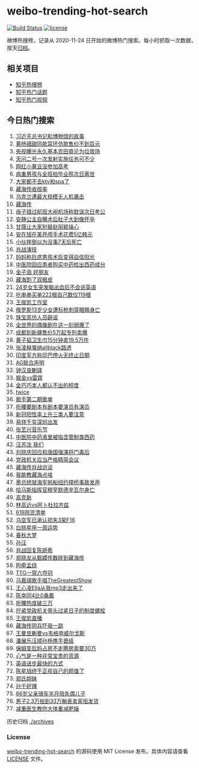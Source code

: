 # weibo-trending-hot-search

[![Build Status](https://github.com/justjavac/weibo-trending-hot-search/workflows/ci/badge.svg?branch=master)](https://github.com/justjavac/weibo-trending-hot-search/actions)
[![license](https://img.shields.io/github/license/justjavac/weibo-trending-hot-search)](https://github.com/justjavac/weibo-trending-hot-search/blob/master/LICENSE)

微博热搜榜，记录从 2020-11-24 日开始的微博热门搜索。每小时抓取一次数据，按天[归档](./archives)。

## 相关项目

- [知乎热搜榜](https://github.com/justjavac/zhihu-trending-top-search)
- [知乎热门话题](https://github.com/justjavac/zhihu-trending-hot-questions)
- [知乎热门视频](https://github.com/justjavac/zhihu-trending-hot-video)

## 今日热门搜索

<!-- BEGIN -->
<!-- 最后更新时间 Mon May 19 2025 04:16:50 GMT+0800 (China Standard Time) -->

1. [习近平总书记和博物馆的故事](https://s.weibo.com//weibo?q=%23%E4%B9%A0%E8%BF%91%E5%B9%B3%E6%80%BB%E4%B9%A6%E8%AE%B0%E5%92%8C%E5%8D%9A%E7%89%A9%E9%A6%86%E7%9A%84%E6%95%85%E4%BA%8B%23&Refer=new_time)
1. [黄杨钿甜同款耳环仿款售价不到百元](https://s.weibo.com//weibo?q=%23%E9%BB%84%E6%9D%A8%E9%92%BF%E7%94%9C%E5%90%8C%E6%AC%BE%E8%80%B3%E7%8E%AF%E4%BB%BF%E6%AC%BE%E5%94%AE%E4%BB%B7%E4%B8%8D%E5%88%B0%E7%99%BE%E5%85%83%23&t=31&band_rank=4&Refer=top)
1. [央视曝光永久基本农田竟沦为垃圾场](https://s.weibo.com//weibo?q=%23%E5%A4%AE%E8%A7%86%E6%9B%9D%E5%85%89%E6%B0%B8%E4%B9%85%E5%9F%BA%E6%9C%AC%E5%86%9C%E7%94%B0%E7%AB%9F%E6%B2%A6%E4%B8%BA%E5%9E%83%E5%9C%BE%E5%9C%BA%23&t=31&band_rank=2&Refer=top)
1. [天问二号一次发射实施任务可不少](https://s.weibo.com//weibo?q=%23%E5%A4%A9%E9%97%AE%E4%BA%8C%E5%8F%B7%E4%B8%80%E6%AC%A1%E5%8F%91%E5%B0%84%E5%AE%9E%E6%96%BD%E4%BB%BB%E5%8A%A1%E5%8F%AF%E4%B8%8D%E5%B0%91%23&t=31&band_rank=3&Refer=top)
1. [网红小黄豆没参加高考](https://s.weibo.com//weibo?q=%23%E7%BD%91%E7%BA%A2%E5%B0%8F%E9%BB%84%E8%B1%86%E6%B2%A1%E5%8F%82%E5%8A%A0%E9%AB%98%E8%80%83%23&t=31&band_rank=4&Refer=top)
1. [病重男孩与全班拍毕业照次日离世](https://s.weibo.com//weibo?q=%23%E7%97%85%E9%87%8D%E7%94%B7%E5%AD%A9%E4%B8%8E%E5%85%A8%E7%8F%AD%E6%8B%8D%E6%AF%95%E4%B8%9A%E7%85%A7%E6%AC%A1%E6%97%A5%E7%A6%BB%E4%B8%96%23&t=31&band_rank=5&Refer=top)
1. [大家都不去ktv和spa了](https://s.weibo.com//weibo?q=%E5%A4%A7%E5%AE%B6%E9%83%BD%E4%B8%8D%E5%8E%BBktv%E5%92%8Cspa%E4%BA%86&t=31&band_rank=1&Refer=top)
1. [藏海传收视率](https://s.weibo.com//weibo?q=%E8%97%8F%E6%B5%B7%E4%BC%A0%E6%94%B6%E8%A7%86%E7%8E%87&t=31&band_rank=2&Refer=top)
1. [乌克兰遭最大规模无人机袭击](https://s.weibo.com//weibo?q=%23%E4%B9%8C%E5%85%8B%E5%85%B0%E9%81%AD%E6%9C%80%E5%A4%A7%E8%A7%84%E6%A8%A1%E6%97%A0%E4%BA%BA%E6%9C%BA%E8%A2%AD%E5%87%BB%23&t=31&band_rank=9&Refer=top)
1. [藏海传](https://s.weibo.com//weibo?q=%E8%97%8F%E6%B5%B7%E4%BC%A0&t=31&band_rank=21&Refer=top)
1. [母子错过航班大闹机场称耽误次日考公](https://s.weibo.com//weibo?q=%23%E6%AF%8D%E5%AD%90%E9%94%99%E8%BF%87%E8%88%AA%E7%8F%AD%E5%A4%A7%E9%97%B9%E6%9C%BA%E5%9C%BA%E7%A7%B0%E8%80%BD%E8%AF%AF%E6%AC%A1%E6%97%A5%E8%80%83%E5%85%AC%23&t=31&band_rank=10&Refer=top)
1. [安静公主自曝术后肚子大到像怀孕](https://s.weibo.com//weibo?q=%23%E5%AE%89%E9%9D%99%E5%85%AC%E4%B8%BB%E8%87%AA%E6%9B%9D%E6%9C%AF%E5%90%8E%E8%82%9A%E5%AD%90%E5%A4%A7%E5%88%B0%E5%83%8F%E6%80%80%E5%AD%95%23&t=31&band_rank=21&Refer=top)
1. [甘薇让大家别替赵丽颖操心](https://s.weibo.com//weibo?q=%23%E7%94%98%E8%96%87%E8%AE%A9%E5%A4%A7%E5%AE%B6%E5%88%AB%E6%9B%BF%E8%B5%B5%E4%B8%BD%E9%A2%96%E6%93%8D%E5%BF%83%23&t=31&band_rank=15&Refer=top)
1. [安在旭在美开颅手术花费5亿韩元](https://s.weibo.com//weibo?q=%23%E5%AE%89%E5%9C%A8%E6%97%AD%E5%9C%A8%E7%BE%8E%E5%BC%80%E9%A2%85%E6%89%8B%E6%9C%AF%E8%8A%B1%E8%B4%B95%E4%BA%BF%E9%9F%A9%E5%85%83%23&t=31&band_rank=31&Refer=top)
1. [小伙摔倒以为没事7天后死亡](https://s.weibo.com//weibo?q=%23%E5%B0%8F%E4%BC%99%E6%91%94%E5%80%92%E4%BB%A5%E4%B8%BA%E6%B2%A1%E4%BA%8B7%E5%A4%A9%E5%90%8E%E6%AD%BB%E4%BA%A1%23&t=31&band_rank=11&Refer=top)
1. [肖战演技](https://s.weibo.com//weibo?q=%E8%82%96%E6%88%98%E6%BC%94%E6%8A%80&t=31&band_rank=12&Refer=top)
1. [妈妈称巨痣男孩术后变得自信阳光](https://s.weibo.com//weibo?q=%23%E5%A6%88%E5%A6%88%E7%A7%B0%E5%B7%A8%E7%97%A3%E7%94%B7%E5%AD%A9%E6%9C%AF%E5%90%8E%E5%8F%98%E5%BE%97%E8%87%AA%E4%BF%A1%E9%98%B3%E5%85%89%23&t=31&band_rank=10&Refer=top)
1. [中医院回应患者购买中药检出西药成分](https://s.weibo.com//weibo?q=%23%E4%B8%AD%E5%8C%BB%E9%99%A2%E5%9B%9E%E5%BA%94%E6%82%A3%E8%80%85%E8%B4%AD%E4%B9%B0%E4%B8%AD%E8%8D%AF%E6%A3%80%E5%87%BA%E8%A5%BF%E8%8D%AF%E6%88%90%E5%88%86%23&t=31&band_rank=39&Refer=top)
1. [金子涵 好朋友](https://s.weibo.com//weibo?q=%E9%87%91%E5%AD%90%E6%B6%B5%20%E5%A5%BD%E6%9C%8B%E5%8F%8B&t=31&band_rank=16&Refer=top)
1. [藏海割了双眼皮](https://s.weibo.com//weibo?q=%23%E8%97%8F%E6%B5%B7%E5%89%B2%E4%BA%86%E5%8F%8C%E7%9C%BC%E7%9A%AE%23&t=31&band_rank=7&Refer=top)
1. [24岁女生突发脑出血后不会说英语](https://s.weibo.com//weibo?q=%2324%E5%B2%81%E5%A5%B3%E7%94%9F%E7%AA%81%E5%8F%91%E8%84%91%E5%87%BA%E8%A1%80%E5%90%8E%E4%B8%8D%E4%BC%9A%E8%AF%B4%E8%8B%B1%E8%AF%AD%23&t=31&band_rank=18&Refer=top)
1. [吃串串买单222根自己数仅119根](https://s.weibo.com//weibo?q=%23%E5%90%83%E4%B8%B2%E4%B8%B2%E4%B9%B0%E5%8D%95222%E6%A0%B9%E8%87%AA%E5%B7%B1%E6%95%B0%E4%BB%85119%E6%A0%B9%23&t=31&band_rank=35&Refer=top)
1. [王俊凯工作室](https://s.weibo.com//weibo?q=%E7%8E%8B%E4%BF%8A%E5%87%AF%E5%B7%A5%E4%BD%9C%E5%AE%A4&t=31&band_rank=8&Refer=top)
1. [俄罗斯13岁少女遭标枪刺穿眼睛身亡](https://s.weibo.com//weibo?q=%23%E4%BF%84%E7%BD%97%E6%96%AF13%E5%B2%81%E5%B0%91%E5%A5%B3%E9%81%AD%E6%A0%87%E6%9E%AA%E5%88%BA%E7%A9%BF%E7%9C%BC%E7%9D%9B%E8%BA%AB%E4%BA%A1%23&t=31&band_rank=22&Refer=top)
1. [珠宝高仿人员辟谣](https://s.weibo.com//weibo?q=%23%E7%8F%A0%E5%AE%9D%E9%AB%98%E4%BB%BF%E4%BA%BA%E5%91%98%E8%BE%9F%E8%B0%A3%23&t=31&band_rank=17&Refer=top)
1. [全世界的偶像剧在这一刻弱爆了](https://s.weibo.com//weibo?q=%E5%85%A8%E4%B8%96%E7%95%8C%E7%9A%84%E5%81%B6%E5%83%8F%E5%89%A7%E5%9C%A8%E8%BF%99%E4%B8%80%E5%88%BB%E5%BC%B1%E7%88%86%E4%BA%86&t=31&band_rank=24&Refer=top)
1. [成都到新疆售价5万起专列卖爆](https://s.weibo.com//weibo?q=%23%E6%88%90%E9%83%BD%E5%88%B0%E6%96%B0%E7%96%86%E5%94%AE%E4%BB%B75%E4%B8%87%E8%B5%B7%E4%B8%93%E5%88%97%E5%8D%96%E7%88%86%23&t=31&band_rank=4&Refer=top)
1. [黄子韬卫生巾15分钟卖19.5万件](https://s.weibo.com//weibo?q=%23%E9%BB%84%E5%AD%90%E9%9F%AC%E5%8D%AB%E7%94%9F%E5%B7%BE15%E5%88%86%E9%92%9F%E5%8D%9619.5%E4%B8%87%E4%BB%B6%23&t=31&band_rank=27&Refer=top)
1. [张凌赫戛纳allblack路透](https://s.weibo.com//weibo?q=%E5%BC%A0%E5%87%8C%E8%B5%AB%E6%88%9B%E7%BA%B3allblack%E8%B7%AF%E9%80%8F&t=31&band_rank=41&Refer=top)
1. [印度军方称印巴停火无终止日期](https://s.weibo.com//weibo?q=%23%E5%8D%B0%E5%BA%A6%E5%86%9B%E6%96%B9%E7%A7%B0%E5%8D%B0%E5%B7%B4%E5%81%9C%E7%81%AB%E6%97%A0%E7%BB%88%E6%AD%A2%E6%97%A5%E6%9C%9F%23&t=31&band_rank=38&Refer=top)
1. [AG联合声明](https://s.weibo.com//weibo?q=%23AG%E8%81%94%E5%90%88%E5%A3%B0%E6%98%8E%23&t=31&band_rank=18&Refer=top)
1. [钟汉良蒯铎](https://s.weibo.com//weibo?q=%23%E9%92%9F%E6%B1%89%E8%89%AF%E8%92%AF%E9%93%8E%23&t=31&band_rank=37&Refer=top)
1. [掘金vs雷霆](https://s.weibo.com//weibo?q=%23%E6%8E%98%E9%87%91vs%E9%9B%B7%E9%9C%86%23&t=31&band_rank=50&Refer=top)
1. [金巧巧本人都认不出的程度](https://s.weibo.com//weibo?q=%E9%87%91%E5%B7%A7%E5%B7%A7%E6%9C%AC%E4%BA%BA%E9%83%BD%E8%AE%A4%E4%B8%8D%E5%87%BA%E7%9A%84%E7%A8%8B%E5%BA%A6&t=31&band_rank=13&Refer=top)
1. [twice](https://s.weibo.com//weibo?q=twice&t=31&band_rank=12&Refer=top)
1. [歌手第二期歌单](https://s.weibo.com//weibo?q=%E6%AD%8C%E6%89%8B%E7%AC%AC%E4%BA%8C%E6%9C%9F%E6%AD%8C%E5%8D%95&t=31&band_rank=33&Refer=top)
1. [折腰要剧本有剧本要演员有演员](https://s.weibo.com//weibo?q=%23%E6%8A%98%E8%85%B0%E8%A6%81%E5%89%A7%E6%9C%AC%E6%9C%89%E5%89%A7%E6%9C%AC%E8%A6%81%E6%BC%94%E5%91%98%E6%9C%89%E6%BC%94%E5%91%98%23&t=31&band_rank=22&Refer=top)
1. [新冠阳性率上升三类人要注意](https://s.weibo.com//weibo?q=%23%E6%96%B0%E5%86%A0%E9%98%B3%E6%80%A7%E7%8E%87%E4%B8%8A%E5%8D%87%E4%B8%89%E7%B1%BB%E4%BA%BA%E8%A6%81%E6%B3%A8%E6%84%8F%23&t=31&band_rank=40&Refer=top)
1. [易烊千玺深圳出发](https://s.weibo.com//weibo?q=%23%E6%98%93%E7%83%8A%E5%8D%83%E7%8E%BA%E6%B7%B1%E5%9C%B3%E5%87%BA%E5%8F%91%23&t=31&band_rank=23&Refer=top)
1. [张艺兴音乐节](https://s.weibo.com//weibo?q=%E5%BC%A0%E8%89%BA%E5%85%B4%E9%9F%B3%E4%B9%90%E8%8A%82&t=31&band_rank=49&Refer=top)
1. [中医院中药液里被指含管制类西药](https://s.weibo.com//weibo?q=%23%E4%B8%AD%E5%8C%BB%E9%99%A2%E4%B8%AD%E8%8D%AF%E6%B6%B2%E9%87%8C%E8%A2%AB%E6%8C%87%E5%90%AB%E7%AE%A1%E5%88%B6%E7%B1%BB%E8%A5%BF%E8%8D%AF%23&t=31&band_rank=9&Refer=top)
1. [汪苏泷 我们](https://s.weibo.com//weibo?q=%E6%B1%AA%E8%8B%8F%E6%B3%B7%20%E6%88%91%E4%BB%AC&t=31&band_rank=37&Refer=top)
1. [刘晓庆回应和唐国强演将门毒后](https://s.weibo.com//weibo?q=%23%E5%88%98%E6%99%93%E5%BA%86%E5%9B%9E%E5%BA%94%E5%92%8C%E5%94%90%E5%9B%BD%E5%BC%BA%E6%BC%94%E5%B0%86%E9%97%A8%E6%AF%92%E5%90%8E%23&t=31&band_rank=42&Refer=top)
1. [党政机关应当严格精简会议](https://s.weibo.com//weibo?q=%23%E5%85%9A%E6%94%BF%E6%9C%BA%E5%85%B3%E5%BA%94%E5%BD%93%E4%B8%A5%E6%A0%BC%E7%B2%BE%E7%AE%80%E4%BC%9A%E8%AE%AE%23&t=31&band_rank=15&Refer=top)
1. [藏海传肖战访谈](https://s.weibo.com//weibo?q=%E8%97%8F%E6%B5%B7%E4%BC%A0%E8%82%96%E6%88%98%E8%AE%BF%E8%B0%88&t=31&band_rank=43&Refer=top)
1. [我能教藏海点啥](https://s.weibo.com//weibo?q=%E6%88%91%E8%83%BD%E6%95%99%E8%97%8F%E6%B5%B7%E7%82%B9%E5%95%A5&t=31&band_rank=35&Refer=top)
1. [墨总统就海军帆船纽约撞桥事故发声](https://s.weibo.com//weibo?q=%23%E5%A2%A8%E6%80%BB%E7%BB%9F%E5%B0%B1%E6%B5%B7%E5%86%9B%E5%B8%86%E8%88%B9%E7%BA%BD%E7%BA%A6%E6%92%9E%E6%A1%A5%E4%BA%8B%E6%95%85%E5%8F%91%E5%A3%B0%23&t=31&band_rank=46&Refer=top)
1. [哈马斯指挥官穆罕默德辛瓦尔身亡](https://s.weibo.com//weibo?q=%23%E5%93%88%E9%A9%AC%E6%96%AF%E6%8C%87%E6%8C%A5%E5%AE%98%E7%A9%86%E7%BD%95%E9%BB%98%E5%BE%B7%E8%BE%9B%E7%93%A6%E5%B0%94%E8%BA%AB%E4%BA%A1%23&t=31&band_rank=10&Refer=top)
1. [高克新](https://s.weibo.com//weibo?q=%E9%AB%98%E5%85%8B%E6%96%B0&t=31&band_rank=32&Refer=top)
1. [林高远vs阿卜杜拉齐兹](https://s.weibo.com//weibo?q=%23%E6%9E%97%E9%AB%98%E8%BF%9Cvs%E9%98%BF%E5%8D%9C%E6%9D%9C%E6%8B%89%E9%BD%90%E5%85%B9%23&t=31&band_rank=39&Refer=top)
1. [618囤货清单](https://s.weibo.com//weibo?q=618%E5%9B%A4%E8%B4%A7%E6%B8%85%E5%8D%95&t=31&band_rank=50&Refer=top)
1. [乌空军已承认损失3架F16](https://s.weibo.com//weibo?q=%23%E4%B9%8C%E7%A9%BA%E5%86%9B%E5%B7%B2%E6%89%BF%E8%AE%A4%E6%8D%9F%E5%A4%B13%E6%9E%B6F16%23&t=31&band_rank=21&Refer=top)
1. [白桃星座一周运势](https://s.weibo.com//weibo?q=%E7%99%BD%E6%A1%83%E6%98%9F%E5%BA%A7%E4%B8%80%E5%91%A8%E8%BF%90%E5%8A%BF&t=31&band_rank=19&Refer=top)
1. [春秋大梦](https://s.weibo.com//weibo?q=%E6%98%A5%E7%A7%8B%E5%A4%A7%E6%A2%A6&t=31&band_rank=43&Refer=top)
1. [孙汪](https://s.weibo.com//weibo?q=%E5%AD%99%E6%B1%AA&t=31&band_rank=14&Refer=top)
1. [肖战回复陈妍希](https://s.weibo.com//weibo?q=%23%E8%82%96%E6%88%98%E5%9B%9E%E5%A4%8D%E9%99%88%E5%A6%8D%E5%B8%8C%23&t=31&band_rank=36&Refer=top)
1. [郑晓龙从甄嬛传数砖到藏海传](https://s.weibo.com//weibo?q=%23%E9%83%91%E6%99%93%E9%BE%99%E4%BB%8E%E7%94%84%E5%AC%9B%E4%BC%A0%E6%95%B0%E7%A0%96%E5%88%B0%E8%97%8F%E6%B5%B7%E4%BC%A0%23&t=31&band_rank=31&Refer=top)
1. [昀牵孟绕](https://s.weibo.com//weibo?q=%E6%98%80%E7%89%B5%E5%AD%9F%E7%BB%95&t=31&band_rank=42&Refer=top)
1. [TTG一穿六夺冠](https://s.weibo.com//weibo?q=%23TTG%E4%B8%80%E7%A9%BF%E5%85%AD%E5%A4%BA%E5%86%A0%23&t=31&band_rank=45&Refer=top)
1. [马嘉祺歌手唱TheGreatestShow](https://s.weibo.com//weibo?q=%23%E9%A9%AC%E5%98%89%E7%A5%BA%E6%AD%8C%E6%89%8B%E5%94%B1TheGreatestShow%23&t=31&band_rank=25&Refer=top)
1. [王心凌Ella从我mp3走出来了](https://s.weibo.com//weibo?q=%E7%8E%8B%E5%BF%83%E5%87%8CElla%E4%BB%8E%E6%88%91mp3%E8%B5%B0%E5%87%BA%E6%9D%A5%E4%BA%86&t=31&band_rank=28&Refer=top)
1. [陈幸同4比0桑戴](https://s.weibo.com//weibo?q=%23%E9%99%88%E5%B9%B8%E5%90%8C4%E6%AF%940%E6%A1%91%E6%88%B4%23&t=31&band_rank=50&Refer=top)
1. [折腰热度破三万](https://s.weibo.com//weibo?q=%E6%8A%98%E8%85%B0%E7%83%AD%E5%BA%A6%E7%A0%B4%E4%B8%89%E4%B8%87&t=31&band_rank=6&Refer=top)
1. [拧紧党政机关带头过紧日子的制度螺栓](https://s.weibo.com//weibo?q=%23%E6%8B%A7%E7%B4%A7%E5%85%9A%E6%94%BF%E6%9C%BA%E5%85%B3%E5%B8%A6%E5%A4%B4%E8%BF%87%E7%B4%A7%E6%97%A5%E5%AD%90%E7%9A%84%E5%88%B6%E5%BA%A6%E8%9E%BA%E6%A0%93%23&t=31&band_rank=45&Refer=top)
1. [王俊凯直播](https://s.weibo.com//weibo?q=%E7%8E%8B%E4%BF%8A%E5%87%AF%E7%9B%B4%E6%92%AD&t=31&band_rank=34&Refer=top)
1. [藏海传阴兵吓我一跳](https://s.weibo.com//weibo?q=%E8%97%8F%E6%B5%B7%E4%BC%A0%E9%98%B4%E5%85%B5%E5%90%93%E6%88%91%E4%B8%80%E8%B7%B3&t=31&band_rank=29&Refer=top)
1. [王曼昱蒯曼vs韦格申威尔戈斯](https://s.weibo.com//weibo?q=%23%E7%8E%8B%E6%9B%BC%E6%98%B1%E8%92%AF%E6%9B%BCvs%E9%9F%A6%E6%A0%BC%E7%94%B3%E5%A8%81%E5%B0%94%E6%88%88%E6%96%AF%23&t=31&band_rank=20&Refer=top)
1. [潘展乐汪顺孙杨携手晋级](https://s.weibo.com//weibo?q=%23%E6%BD%98%E5%B1%95%E4%B9%90%E6%B1%AA%E9%A1%BA%E5%AD%99%E6%9D%A8%E6%90%BA%E6%89%8B%E6%99%8B%E7%BA%A7%23&t=31&band_rank=47&Refer=top)
1. [保姆变后妈占房不走腾房索要30万](https://s.weibo.com//weibo?q=%23%E4%BF%9D%E5%A7%86%E5%8F%98%E5%90%8E%E5%A6%88%E5%8D%A0%E6%88%BF%E4%B8%8D%E8%B5%B0%E8%85%BE%E6%88%BF%E7%B4%A2%E8%A6%8130%E4%B8%87%23&t=31&band_rank=26&Refer=top)
1. [心气是一种非常宝贵的资源](https://s.weibo.com//weibo?q=%23%E5%BF%83%E6%B0%94%E6%98%AF%E4%B8%80%E7%A7%8D%E9%9D%9E%E5%B8%B8%E5%AE%9D%E8%B4%B5%E7%9A%84%E8%B5%84%E6%BA%90%23&t=31&band_rank=30&Refer=top)
1. [英语进步最快的方式](https://s.weibo.com//weibo?q=%E8%8B%B1%E8%AF%AD%E8%BF%9B%E6%AD%A5%E6%9C%80%E5%BF%AB%E7%9A%84%E6%96%B9%E5%BC%8F&t=31&band_rank=38&Refer=top)
1. [陈星旭终于正视自己的颜值了](https://s.weibo.com//weibo?q=%E9%99%88%E6%98%9F%E6%97%AD%E7%BB%88%E4%BA%8E%E6%AD%A3%E8%A7%86%E8%87%AA%E5%B7%B1%E7%9A%84%E9%A2%9C%E5%80%BC%E4%BA%86&t=31&band_rank=43&Refer=top)
1. [郑氏姐妹](https://s.weibo.com//weibo?q=%E9%83%91%E6%B0%8F%E5%A7%90%E5%A6%B9&t=31&band_rank=44&Refer=top)
1. [孙千好辣](https://s.weibo.com//weibo?q=%E5%AD%99%E5%8D%83%E5%A5%BD%E8%BE%A3&t=31&band_rank=46&Refer=top)
1. [86岁父亲骑车半月陪失偶儿子](https://s.weibo.com//weibo?q=%2386%E5%B2%81%E7%88%B6%E4%BA%B2%E9%AA%91%E8%BD%A6%E5%8D%8A%E6%9C%88%E9%99%AA%E5%A4%B1%E5%81%B6%E5%84%BF%E5%AD%90%23&t=31&band_rank=48&Refer=top)
1. [男子2.3万拍到33万腕表卖家拒发货](https://s.weibo.com//weibo?q=%23%E7%94%B7%E5%AD%902.3%E4%B8%87%E6%8B%8D%E5%88%B033%E4%B8%87%E8%85%95%E8%A1%A8%E5%8D%96%E5%AE%B6%E6%8B%92%E5%8F%91%E8%B4%A7%23&t=31&band_rank=49&Refer=top)
1. [减重医生教你大体重减肥操](https://s.weibo.com//weibo?q=%23%E5%87%8F%E9%87%8D%E5%8C%BB%E7%94%9F%E6%95%99%E4%BD%A0%E5%A4%A7%E4%BD%93%E9%87%8D%E5%87%8F%E8%82%A5%E6%93%8D%23&t=31&band_rank=50&Refer=top)

<!-- END -->

历史归档 [./archives](./archives)

### License

[weibo-trending-hot-search](https://github.com/justjavac/weibo-trending-hot-search) 的源码使用 MIT License
发布。具体内容请查看 [LICENSE](./LICENSE) 文件。
